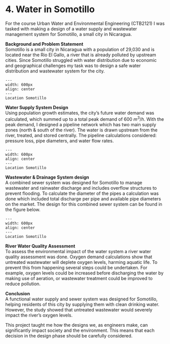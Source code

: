 # 4. Water in Somotillo
For the course Urban Water and Environmental Engineering (CTB2121) I was tasked with making a design of a water supply and wastewater management system for Somotillo, a small city in Nicaragua.

**Background and Problem Statement**\
Somotillo is a small city in Nicaragua with a population of 29,030 and is located near the Rio El Gallo, a river that is already polluted by upstream cities. Since Somotillo struggled with water distribution due to economic and geographical challenges my task was to design a safe water distribution and wastewater system for the city.

```{figure} ../figures/BSc/SWEMT_Somotillo.png
---
width: 600px
align: center
---
Location Somotillo
```

**Water Supply System Design**\
Using population growth estimates, the city’s future water demand was calculated, which summed up to a total peak demand of 600 $m^3/h$. With the peak demand, I designed a pipeline network which has two main supply zones (north & south of the river). The water is drawn upstream from the river, treated, and stored centrally. The pipeline calculations considered: pressure loss, pipe diameters, and water flow rates.

```{figure} ../figures/BSc/SWEMT_Supply_System.png
---
width: 600px
align: center
---
Location Somotillo
```

**Wastewater & Drainage System design**\
A combined sewer system was designed for Somotillo to manage wastewater and rainwater discharge and includes overflow structures to prevent flooding. To calculate the diameter of the pipes a calculation was done which included total discharge per pipe and available pipe diameters on the market. The design for this combined sewer system can be found in the figure below.

```{figure} ../figures/BSc/SWEMT_Waste_System.png
---
width: 600px
align: center
---
Location Somotillo
```

**River Water Quality Assessment**\
To assess the environmental impact of the water system a river water quality assessment was done. Oxygen demand calculations show that untreated wastewater will deplete oxygen levels, harming aquatic life. To prevent this from happening several steps could be undertaken. For example, oxygen levels could be increased before discharging the water by making use of aeration, or wastewater treatment could be improved to reduce pollution.

**Conclusion**\
A functional water supply and sewer system was designed for Somotillo, helping residents of this city by supplying them with clean drinking water. However, the study showed that untreated wastewater would severely impact the river’s oxygen levels.

This project taught me how the designs we, as engineers make, can significantly impact society and the environment. This means that each decision in the design phase should be carefully considered.
